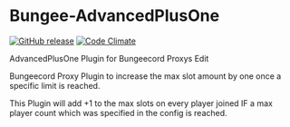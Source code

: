 # Bungee-AdvancedPlusOne

[![GitHub release](https://img.shields.io/github/release/EpticMC/Bungee-AdvancedPlusOne.svg)](https://github.com/EpticMC/Bungee-AdvancedPlusOne/releases) [![Code Climate](https://img.shields.io/github/issues/EpticMC/Bungee-AdvancedPlusOne.svg)](https://github.com/EpticMC/Bungee-AdvancedPlusOne/issues)

AdvancedPlusOne Plugin for Bungeecord Proxys Edit

Bungeecord Proxy Plugin to increase the max slot amount by one once a specific limit is reached.

This Plugin will add +1 to the max slots on every player joined IF a max player count which was specified in the config is reached.
